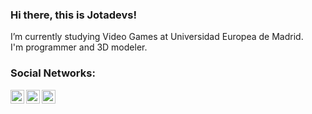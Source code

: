 ### Hi there, this is Jotadevs!

I’m currently studying Video Games at Universidad Europea de Madrid. <br />
I'm programmer and 3D modeler.

### Social Networks:

[<img align="left" alt="Jotadevs | ArtStation" width="22px" src="https://i.pinimg.com/originals/b6/64/05/b664058c1ae866ff9371e1ffdd36ad99.png" />][ArtStation]
[<img align="left" alt="Jotadevs | Instagram" width="22px" src="https://upload.wikimedia.org/wikipedia/commons/thumb/e/e7/Instagram_logo_2016.svg/768px-Instagram_logo_2016.svg.png" />][Instagram]
[<img align="left" alt="Jotadevs | Twitter" width="22px" src="https://assets.stickpng.com/images/580b57fcd9996e24bc43c53e.png" />][Twitter]

 [ArtStation]: https://jotadevs.artstation.com/
 [Instagram]: https://www.instagram.com/jotadevs/
 [Twitter]: https://twitter.com/jotajotadevs
<!--
**Jotadevs/Jotadevs** is a ✨ _special_ ✨ repository because its `README.md` (this file) appears on your GitHub profile.


Here are some ideas to get you started:

- 🔭 I’m currently working on ...
- 🌱 I’m currently learning ...
- 👯 I’m looking to collaborate on ...
- 🤔 I’m looking for help with ...
- 💬 Ask me about ...
- 📫 How to reach me: ...
- 😄 Pronouns: ...
- ⚡ Fun fact: ...
-->
